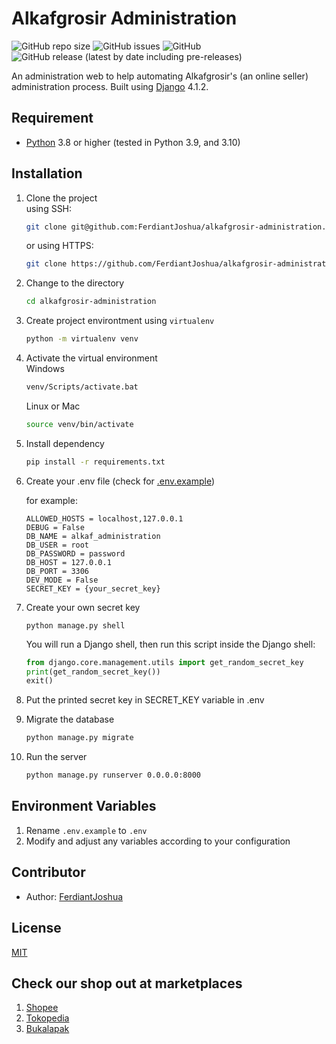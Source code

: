 # Alkafgrosir Administration

![GitHub repo size](https://img.shields.io/github/repo-size/FerdiantJoshua/alkafgrosir-administration) ![GitHub issues](https://img.shields.io/github/issues/FerdiantJoshua/alkafgrosir-administration) ![GitHub](https://img.shields.io/github/license/FerdiantJoshua/alkafgrosir-administration) ![GitHub release (latest by date including pre-releases)](https://img.shields.io/github/v/release/FerdiantJoshua/alkafgrosir-administration?include_prereleases)

An administration web to help automating Alkafgrosir's (an online seller) administration process.
Built using [Django](https://github.com/django/django) 4.1.2.

## Requirement

- [Python](https://www.python.org/) 3.8 or higher (tested in Python 3.9, and 3.10)

## Installation

1. Clone the project  
    using SSH:

    ```bash
    git clone git@github.com:FerdiantJoshua/alkafgrosir-administration.git
    ```

    or using HTTPS:

    ```bash
    git clone https://github.com/FerdiantJoshua/alkafgrosir-administration.git
    ```

2. Change to the directory

    ```bash
    cd alkafgrosir-administration
    ```

3. Create project environtment using `virtualenv`

    ```bash
    python -m virtualenv venv
    ```

4. Activate the virtual environment  
    Windows

    ```bash
    venv/Scripts/activate.bat
    ```

    Linux or Mac

    ```bash
    source venv/bin/activate
    ```

5. Install dependency

    ```bash
    pip install -r requirements.txt
    ```

6. Create your .env file (check for [.env.example](.env.example))

    for example:

    ```.env
    ALLOWED_HOSTS = localhost,127.0.0.1
    DEBUG = False
    DB_NAME = alkaf_administration
    DB_USER = root
    DB_PASSWORD = password
    DB_HOST = 127.0.0.1
    DB_PORT = 3306
    DEV_MODE = False
    SECRET_KEY = {your_secret_key}
    ```

7. Create your own secret key

    ```shell script
    python manage.py shell
    ```

    You will run a Django shell, then run this script inside the Django shell:

    ```python
    from django.core.management.utils import get_random_secret_key
    print(get_random_secret_key())
    exit()
    ```

8. Put the printed secret key in SECRET_KEY variable in .env

9. Migrate the database

    ```bash
    python manage.py migrate
    ```

10. Run the server

    ```bash
    python manage.py runserver 0.0.0.0:8000
    ```

## Environment Variables

1. Rename `.env.example` to `.env`
2. Modify and adjust any variables according to your configuration

## Contributor

- Author: [FerdiantJoshua](https://github.com/FerdiantJoshua)

## License

[MIT](LICENSE)

## Check our shop out at marketplaces

1. [Shopee](https://shopee.co.id/alkafgrosir)
2. [Tokopedia](https://tokopedia.com/alkafgrosir/)
3. [Bukalapak](https://www.bukalapak.com/u/rumahanduk/products)
